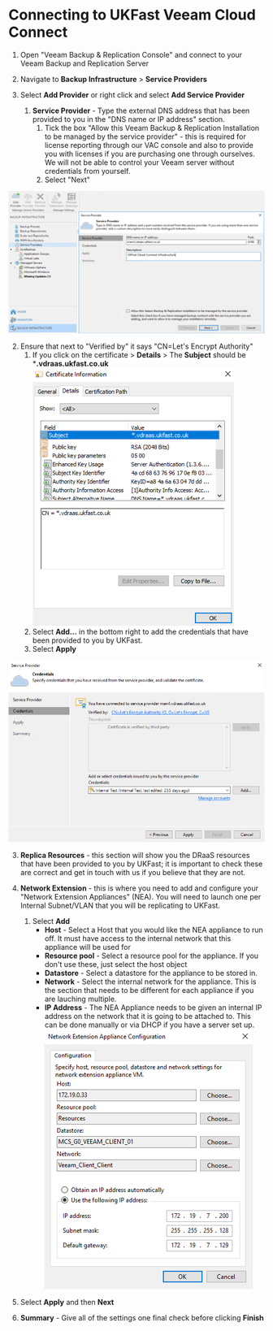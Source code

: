 # Connecting to UKFast Veeam Cloud Connect 
 
1. Open "Veeam Backup & Replication Console" and connect to your Veeam Backup and Replication Server 

2. Navigate to **Backup Infrastructure** > **Service Providers**

3. Select **Add Provider** or right click and select **Add Service Provider**

   1. **Service Provider** - Type the external DNS address that has been provided to you in the "DNS name or IP address" section.
       1. Tick the box "Allow this Veeam Backup & Replication Installation to be managed by the service provider" - this is required for license reporting through our VAC console and also to provide you with licenses if you are purchasing one through ourselves. We will not be able to control your Veeam server without credentials from yourself. 
       2. Select "Next"

![Connect to UKast Cloud Connect Infrastructure](files/connecttoserviceprovider/connecttoserviceprovider.png)

   2. Ensure that next to "Verified by" it says "CN=Let's Encrypt Authority"
      1. If you click on the certificate > **Details** > The **Subject** should be ***.vdraas.ukfast.co.uk**
      ![Connect to UKast Cloud Connect Infrastructure](files/connecttoserviceprovider/connecttoserviceprovider_cert.png)
      2. Select **Add...** in the bottom right to add the credentials that have been provided to you by UKFast.
      3. Select **Apply**

  ![Connect to UKast Cloud Connect Infrastructure](files/connecttoserviceprovider/connecttoserviceprovider_credentials.png)


   3. **Replica Resources** - this section will show you the DRaaS resources that have been provided to you by UKFast; it is important to check these are correct and get in touch with us if you believe that they are not.

   4. **Network Extension** - this is where you need to add and configure your "Network Extension Appliances" (NEA). You will need to launch one per Internal Subnet/VLAN that you will be replicating to UKFast. 
      1. Select **Add**
         * **Host** - Select a Host that you would like the NEA appliance to run off. It must have access to the internal network that this appliance will be used for
         * **Resource pool** - Select a resource pool for the appliance. If you don't use these, just select the host object
         * **Datastore** - Select a datastore for the appliance to be stored in.
         * **Network** - Select the internal network for the appliance. This is the section that needs to be different for each appliance if you are lauching multiple.
         * **IP Address** - The NEA Appliance needs to be given an internal IP address on the network that it is going to be attached to. This can be done manually or via DHCP if you have a server set up.
         ![Connect to UKast Cloud Connect Infrastructure](files/connecttoserviceprovider/connecttoserviceprovider_addnea.png)
   5. Select **Apply** and then **Next**
   6. **Summary** - Give all of the settings one final check before clicking **Finish**